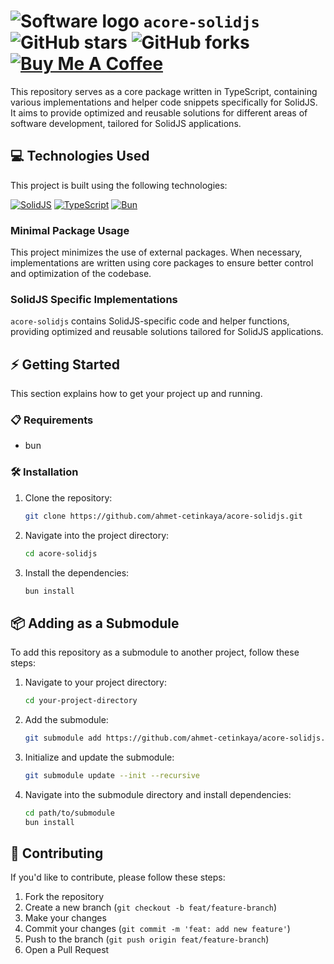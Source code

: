 # ![Software logo](https://github.com/user-attachments/assets/69263d59-cd79-41e4-87ef-ea0d23c08222) `acore-solidjs` ![GitHub stars](https://img.shields.io/github/stars/ahmet-cetinkaya/acore-solidjs?style=social) ![GitHub forks](https://img.shields.io/github/forks/ahmet-cetinkaya/acore-solidjs?style=social) [![Buy Me A Coffee](https://img.shields.io/badge/Buy%20Me%20a%20Coffee-ffdd00?&logo=buy-me-a-coffee&logoColor=black)](https://ahmetcetinkaya.me/donate)

This repository serves as a core package written in TypeScript, containing various implementations and helper code snippets specifically for SolidJS. It aims to provide optimized and reusable solutions for different areas of software development, tailored for SolidJS applications.

## 💻 Technologies Used

This project is built using the following technologies:

[![SolidJS](https://img.shields.io/badge/SolidJS-2C4F7C?style=for-the-badge&logo=solid&logoColor=white)](https://solidjs.com/)
[![TypeScript](https://img.shields.io/badge/TypeScript-007ACC?style=for-the-badge&logo=typescript&logoColor=white)](https://www.typescriptlang.org/)
[![Bun](https://img.shields.io/badge/Bun-000000?style=for-the-badge&logo=bun&logoColor=white)](https://bun.sh/)

### Minimal Package Usage

This project minimizes the use of external packages. When necessary, implementations are written using core packages to ensure better control and optimization of the codebase.

### SolidJS Specific Implementations

`acore-solidjs` contains SolidJS-specific code and helper functions, providing optimized and reusable solutions tailored for SolidJS applications.

## ⚡ Getting Started

This section explains how to get your project up and running.

### 📋 Requirements

- bun

### 🛠️ Installation

1. Clone the repository:
   ```bash
   git clone https://github.com/ahmet-cetinkaya/acore-solidjs.git
   ```
2. Navigate into the project directory:
   ```bash
   cd acore-solidjs
   ```
3. Install the dependencies:
   ```bash
   bun install
   ```

## 📦 Adding as a Submodule

To add this repository as a submodule to another project, follow these steps:

1. Navigate to your project directory:
   ```bash
   cd your-project-directory
   ```
2. Add the submodule:
   ```bash
   git submodule add https://github.com/ahmet-cetinkaya/acore-solidjs.git path/to/submodule
   ```
3. Initialize and update the submodule:
   ```bash
   git submodule update --init --recursive
   ```
4. Navigate into the submodule directory and install dependencies:
   ```bash
   cd path/to/submodule
   bun install
   ```

## 🤝 Contributing

If you'd like to contribute, please follow these steps:

1. Fork the repository
2. Create a new branch (`git checkout -b feat/feature-branch`)
3. Make your changes
4. Commit your changes (`git commit -m 'feat: add new feature'`)
5. Push to the branch (`git push origin feat/feature-branch`)
6. Open a Pull Request
